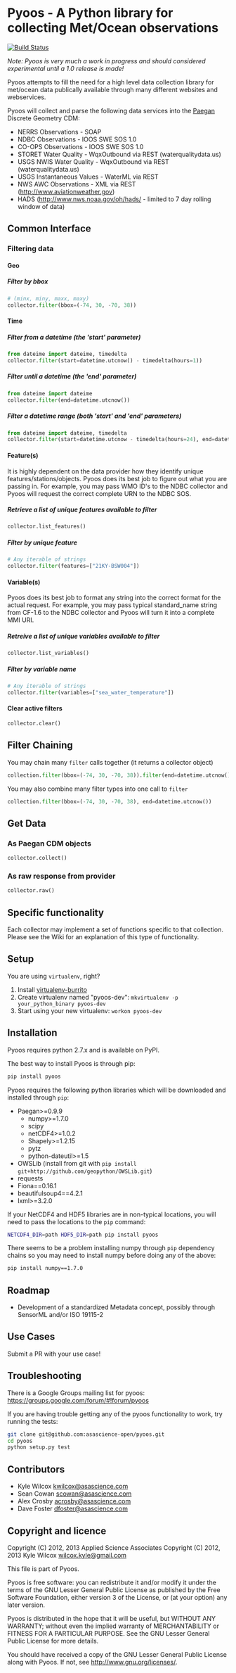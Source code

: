 # Pyoos - A Python library for collecting Met/Ocean observations

[![Build Status](https://travis-ci.org/asascience-open/pyoos.png?branch=master)](https://travis-ci.org/asascience-open/pyoos)

*Note: Pyoos is very much a work in progress and should considered experimental until a 1.0 release is made!*

Pyoos attempts to fill the need for a high level data collection library for met/ocean data publically available through many different websites and webservices.

Pyoos will collect and parse the following data services into the [Paegan](https://github.com/asascience-open/paegan#paegan---the-python-cdm-for-metocean-data) Discrete Geometry CDM:

* NERRS Observations - SOAP
* NDBC Observations - IOOS SWE SOS 1.0
* CO-OPS Observations - IOOS SWE SOS 1.0
* STORET Water Quality - WqxOutbound via REST (waterqualitydata.us)
* USGS NWIS Water Quality - WqxOutbound via REST (waterqualitydata.us)
* USGS Instantaneous Values - WaterML via REST
* NWS AWC Observations - XML via REST (http://www.aviationweather.gov)
* HADS (http://www.nws.noaa.gov/oh/hads/ - limited to 7 day rolling window of data)

## Common Interface

### Filtering data

#### Geo
##### Filter by bbox
```python
# (minx, miny, maxx, maxy)
collector.filter(bbox=(-74, 30, -70, 38))
```
#### Time

##### Filter from a datetime (the 'start' parameter)
```python
from dateime import dateime, timedelta
collector.filter(start=datetime.utcnow() - timedelta(hours=1))
```
##### Filter until a datetime (the 'end' parameter)
```python
from dateime import dateime
collector.filter(end=datetime.utcnow())
```

##### Filter a datetime range (both 'start' and 'end' parameters)
```python
from dateime import dateime, timedelta
collector.filter(start=datetime.utcnow - timedelta(hours=24), end=datetime.utcnow())
```

#### Feature(s)
It is highly dependent on the data provider how they identify unique features/stations/objects.
Pyoos does its best job to figure out what you are passing in.  For example,
you may pass WMO ID's to the NDBC collector and Pyoos will request the correct complete URN to the NDBC SOS.

##### Retrieve a list of unique features available to filter
```python
collector.list_features()
```
##### Filter by unique feature
```python
# Any iterable of strings
collector.filter(features=["21KY-BSW004"])
```

#### Variable(s)
Pyoos does its best job to format any string into the correct format for the actual request.  For example,
you may pass typical standard_name string from CF-1.6 to the NDBC collector and Pyoos will turn it into a complete MMI URI.

##### Retreive a list of unique variables available to filter
```python
collector.list_variables()
```

##### Filter by variable name
```python
# Any iterable of strings
collector.filter(variables=["sea_water_temperature"])
```

#### Clear active filters
```python
collector.clear()
```

## Filter Chaining
You may chain many `filter` calls together (it returns a collector object)
```python
collection.filter(bbox=(-74, 30, -70, 38)).filter(end=datetime.utcnow())
```
You may also combine many filter types into one call to `filter`
```python
collection.filter(bbox=(-74, 30, -70, 38), end=datetime.utcnow())
```

## Get Data

### As Paegan CDM objects
```python
collector.collect()
```

### As raw response from provider
```python
collector.raw()
```


## Specific functionality

Each collector may implement a set of functions specific to that collection.  Please see the Wiki for an explanation of this type of functionality.


## Setup
You are using `virtualenv`, right?

1. Install [virtualenv-burrito](https://github.com/brainsik/virtualenv-burrito)
2. Create virtualenv named "pyoos-dev": `mkvirtualenv -p your_python_binary pyoos-dev`
3. Start using your new virtualenv: `workon pyoos-dev`


## Installation
Pyoos requires python 2.7.x and is available on PyPI.

The best way to install Pyoos is through pip:

```bash
pip install pyoos
```

Pyoos requires the following python libraries which will be downloaded and installed through `pip`:

* Paegan>=0.9.9
  * numpy>=1.7.0
  * scipy
  * netCDF4>=1.0.2
  * Shapely>=1.2.15
  * pytz
  * python-dateutil>=1.5
* OWSLib (install from git with `pip install git+http://github.com/geopython/OWSLib.git`)
* requests
* Fiona==0.16.1
* beautifulsoup4==4.2.1
* lxml>=3.2.0

If your NetCDF4 and HDF5 libraries are in non-typical locations, you will need to pass the locations to the `pip` command:
```bash
NETCDF4_DIR=path HDF5_DIR=path pip install pyoos
```

There seems to be a problem installing numpy through `pip` dependency chains so you may need to install numpy before doing any of the above:

```bash
pip install numpy==1.7.0
```

## Roadmap
* Development of a standardized Metadata concept, possibly through SensorML and/or ISO 19115-2


## Use Cases
Submit a PR with your use case!


## Troubleshooting
There is a Google Groups mailing list for pyoos: https://groups.google.com/forum/#!forum/pyoos

If you are having trouble getting any of the pyoos functionality to work, try running the tests:

```bash
git clone git@github.com:asascience-open/pyoos.git
cd pyoos
python setup.py test
```

## Contributors
* Kyle Wilcox <kwilcox@asascience.com>
* Sean Cowan <scowan@asascience.com>
* Alex Crosby <acrosby@asascience.com>
* Dave Foster <dfoster@asascience.com>


Copyright and licence
---------------------

Copyright (C) 2012, 2013  Applied Science Associates
Copyright (C) 2012, 2013  Kyle Wilcox <wilcox.kyle@gmail.com>

This file is part of Pyoos.

Pyoos is free software: you can redistribute it and/or modify it under
the terms of the GNU Lesser General Public License as published by the
Free Software Foundation, either version 3 of the License, or
(at your option) any later version.

Pyoos is distributed in the hope that it will be useful,
but WITHOUT ANY WARRANTY; without even the implied warranty of
MERCHANTABILITY or FITNESS FOR A PARTICULAR PURPOSE.  See the
GNU Lesser General Public License for more details.

You should have received a copy of the GNU Lesser General Public License
along with Pyoos.  If not, see <http://www.gnu.org/licenses/>.

